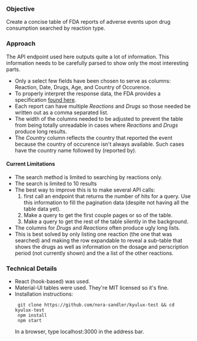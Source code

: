 ### Objective

Create a concise table of FDA reports of adverse events upon drug consumption searched by reaction type.

### Approach

The API endpoint used here outputs quite a lot of information. This information needs to be carefully parsed to show only the most interesting parts.
* Only a select few fields have been chosen to serve as columns: Reaction, Date, Drugs, Age, and Country of Occurence.
* To properly interpret the response data, the FDA provides a specification [found here](https://www.fda.gov/media/111763/download).
* Each report can have multiple *Reactions* and *Drugs* so those needed be written out as a comma separated list.
* The width of the columns needed to be adjusted to prevent the table from being totally unreadable in cases where *Reactions* and *Drugs* produce long results.
* The *Country* column reflects the country that reported the event because the country of occurence isn't always available. Such cases have the country name followed by (reported by).

#### Current Limitations
* The search method is limited to searching by reactions only.
* The search is limited to 10 results
 * The best way to improve this is to make several API calls:
   1. first call an endpoint that returns the number of hits for a query. Use this information to fill the pagination data (despite not having all the table data yet).
   2. Make a query to get the first couple pages or so of the table.
   3. Make a query to get the rest of the table silently in the background. 
* The columns for *Drugs* and *Reactions* often produce ugly long lists.
 * This is best solved by only listing one reaction (the one that was searched) and making the row expandable to reveal a sub-table that shows the drugs as well as information on the dosage and perscription period (not currently shown) and the a list of the other reactions.

### Technical Details
* React (hook-based) was used.
 * Material-UI tables were used. They're MIT licensed so it's fine.
 * Installation instructions:
   ```
    git clone https://github.com/nora-sandler/kyulux-test && cd kyulux-test
    npm install
    npm start
   ```
   In a browser, type localhost:3000 in the address bar.
